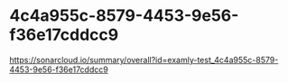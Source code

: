 # 4c4a955c-8579-4453-9e56-f36e17cddcc9
https://sonarcloud.io/summary/overall?id=examly-test_4c4a955c-8579-4453-9e56-f36e17cddcc9
